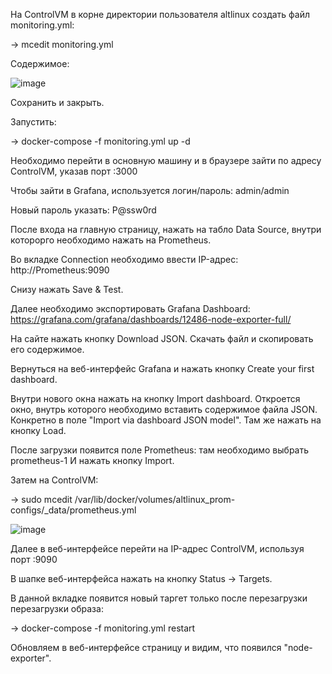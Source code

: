 На ControlVM в корне директории пользователя altlinux создать файл monitoring.yml:

-> mcedit monitoring.yml

Содержимое:

![image](https://github.com/AlucardOneg/Mediawiki-Docker/assets/144745012/0921613a-a6f8-4c35-9a61-8e507b70ff6d)

Сохранить и закрыть.

Запустить:

-> docker-compose -f monitoring.yml up -d

Необходимо перейти в основную машину и в браузере зайти по адресу ControlVM, указав порт :3000

Чтобы зайти в Grafana, используется логин/пароль: admin/admin

Новый пароль указать: P@ssw0rd

После входа на главную страницу, нажать на табло Data Source, внутри которорго необходимо 
нажать на Prometheus.

Во вкладке Connection необходимо ввести IP-адрес: http://Prometheus:9090

Снизу нажать Save & Test.

Далее необходимо экспортировать Grafana Dashboard: https://grafana.com/grafana/dashboards/12486-node-exporter-full/

На сайте нажать кнопку Download JSON. Скачать файл и скопировать его содержимое.

Вернуться на веб-интерфейс Grafana и нажать кнопку Create your first dashboard.

Внутри нового окна нажать на кнопку Import dashboard. Откроется окно, внутрь которого необходимо
вставить содержимое файла JSON. Конкретно в поле "Import via dashboard JSON model". Там же
нажать на кнопку Load.


После загрузки появится поле Prometheus: там необходимо выбрать prometheus-1
И нажать кнопку Import.

Затем на ControlVM:

-> sudo mcedit /var/lib/docker/volumes/altlinux_prom-configs/_data/prometheus.yml

![image](https://github.com/AlucardOneg/Mediawiki-Docker/assets/144745012/eb85e1aa-d330-46b1-bbd7-878fe183b267)

Далее в веб-интерфейсе перейти на IP-адрес ControlVM, используя порт :9090

В шапке веб-интерфейса нажать на кнопку Status -> Targets.

В данной вкладке появится новый таргет только после перезагрузки перезагрузки образа:

-> docker-compose -f monitoring.yml restart

Обновляем в веб-интерфейсе страницу и видим, что появился "node-exporter".

